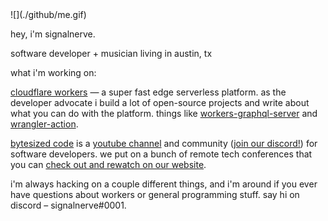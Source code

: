<div>![](./github/me.gif)</div>

hey, i'm signalnerve.

software developer + musician living in austin, tx

what i'm working on:

[cloudflare workers](https://workers.dev) — a super fast edge serverless platform. as the developer advocate i build a lot of open-source projects and write about what you can do with the platform. things like [workers-graphql-server](https://github.com/signalnerve/workers-graphql-server) and [wrangler-action](https://github.com/signalnerve/workers-graphql-server).

[bytesized code](https://www.bytesized.xyz) is a [youtube channel](https://www.bytesized.xyz/yt) and community ([join our discord!](https://www.bytesized.xyz/discord)) for software developers. we put on a bunch of remote tech conferences that you can [check out and rewatch on our website](https://www.bytesized.xyz/conferences).

i'm always hacking on a couple different things, and i'm around if you ever have questions about workers or general programming stuff. say hi on discord – signalnerve#0001.
